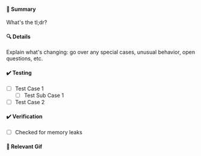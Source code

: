 #### :book: Summary
What's the tl;dr?

#### :mag: Details
Explain what's changing: go over any special cases, unusual behavior, open questions, etc.

#### :heavy_check_mark: Testing
- [ ] Test Case 1
  - [ ] Test Sub Case 1
- [ ] Test Case 2

#### :heavy_check_mark: Verification
- [ ] Checked for memory leaks

#### :popcorn: Relevant Gif
